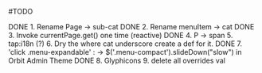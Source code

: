#TODO

DONE 1. Rename Page -> sub-cat
DONE 2. Rename menuItem -> cat
DONE 3. Invoke currentPage.get() one time (reactive)
DONE 4. P -> span
5. tap:i18n (?)
6. Dry the where cat underscore create a def for it.
DONE 7. 'click .menu-expandable' : ->  $('.menu-compact').slideDown("slow")
  in Orbit Admin Theme
DONE 8. Glyphicons
9. delete all overrides val